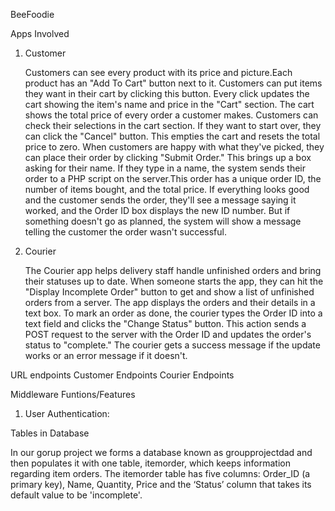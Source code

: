 BeeFoodie 

Apps Involved
  1. Customer

      Customers can see every product with its price and picture.Each product has an "Add To Cart" button next to it. Customers can put items they want in their cart by clicking this button. Every click updates the cart showing the item's name and price in the "Cart" section. The cart shows the total price of every order a customer makes. Customers can check their selections in the cart section. If they want to start over, they can click the "Cancel" button. This empties the cart and resets the total price to zero. When customers are happy with what they've picked, they can place their order by clicking "Submit Order." This brings up a box asking for their name. If they type in a name, the system sends their order to a PHP script on the server.This order has a unique order ID, the number of items bought, and the total price. If everything looks good and the customer sends the order, they'll see a message saying it worked, and the Order ID box displays the new ID number. But if something doesn't go as planned, the system will show a message telling the customer the order wasn't successful.

3. Courier

   The Courier app helps delivery staff handle unfinished orders and bring their statuses up to date. When someone starts the app, they can hit the "Display Incomplete Order" button to get and show a list of unfinished orders from a server. The app displays the orders and their details in a text box. To mark an order as done, the courier types the Order ID into a text field and clicks the "Change Status" button. This action sends a POST request to the server with the Order ID and updates the order's status to "complete." The courier gets a success message if the update works or an error message if it doesn't.

URL endpoints
Customer Endpoints
Courier Endpoints

Middleware Funtions/Features
1. User Authentication:

Tables in Database

In our gorup project we forms a database known as groupprojectdad and then populates it with one table, itemorder, which keeps information regarding item orders. The itemorder table has five columns: Order_ID (a primary key), Name, Quantity, Price and the ‘Status’ column that takes its default value to be 'incomplete'. 
